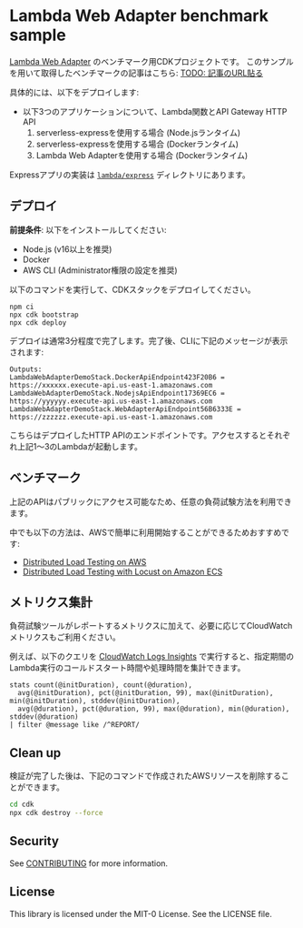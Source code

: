 # Lambda Web Adapter benchmark sample
[Lambda Web Adapter](https://github.com/awslabs/aws-lambda-web-adapter) のベンチマーク用CDKプロジェクトです。
このサンプルを用いて取得したベンチマークの記事はこちら: [TODO: 記事のURL貼る]()

具体的には、以下をデプロイします:

* 以下3つのアプリケーションについて、Lambda関数とAPI Gateway HTTP API
    1. serverless-expressを使用する場合 (Node.jsランタイム)
    2. serverless-expressを使用する場合 (Dockerランタイム)
    3. Lambda Web Adapterを使用する場合 (Dockerランタイム)

Expressアプリの実装は [`lambda/express`](lambda/express) ディレクトリにあります。

## デプロイ
**前提条件**: 以下をインストールしてください:

* Node.js (v16以上を推奨)
* Docker
* AWS CLI (Administrator権限の設定を推奨)

以下のコマンドを実行して、CDKスタックをデプロイしてください。

```
npm ci
npx cdk bootstrap
npx cdk deploy
```

デプロイは通常3分程度で完了します。完了後、CLIに下記のメッセージが表示されます:

```
Outputs:
LambdaWebAdapterDemoStack.DockerApiEndpoint423F20B6 = https://xxxxxx.execute-api.us-east-1.amazonaws.com
LambdaWebAdapterDemoStack.NodejsApiEndpoint17369EC6 = https://yyyyyy.execute-api.us-east-1.amazonaws.com
LambdaWebAdapterDemoStack.WebAdapterApiEndpoint56B6333E = https://zzzzzz.execute-api.us-east-1.amazonaws.com
```

こちらはデプロイしたHTTP APIのエンドポイントです。アクセスするとそれぞれ上記1〜3のLambdaが起動します。

## ベンチマーク
上記のAPIはパブリックにアクセス可能なため、任意の負荷試験方法を利用できます。

中でも以下の方法は、AWSで簡単に利用開始することができるためおすすめです:

* [Distributed Load Testing on AWS](https://aws.amazon.com/solutions/implementations/distributed-load-testing-on-aws/)
* [Distributed Load Testing with Locust on Amazon ECS](https://github.com/aws-samples/distributed-load-testing-with-locust-on-ecs)

## メトリクス集計
負荷試験ツールがレポートするメトリクスに加えて、必要に応じてCloudWatch メトリクスもご利用ください。

例えば、以下のクエリを [CloudWatch Logs Insights](https://console.aws.amazon.com/cloudwatch/home#logsV2:logs-insights) で実行すると、指定期間のLambda実行のコールドスタート時間や処理時間を集計できます。

```
stats count(@initDuration), count(@duration), 
  avg(@initDuration), pct(@initDuration, 99), max(@initDuration), min(@initDuration), stddev(@initDuration),
  avg(@duration), pct(@duration, 99), max(@duration), min(@duration), stddev(@duration)
| filter @message like /^REPORT/
```

## Clean up
検証が完了した後は、下記のコマンドで作成されたAWSリソースを削除することができます。

```sh
cd cdk
npx cdk destroy --force
```

## Security
See [CONTRIBUTING](CONTRIBUTING.md#security-issue-notifications) for more information.

## License
This library is licensed under the MIT-0 License. See the LICENSE file.
